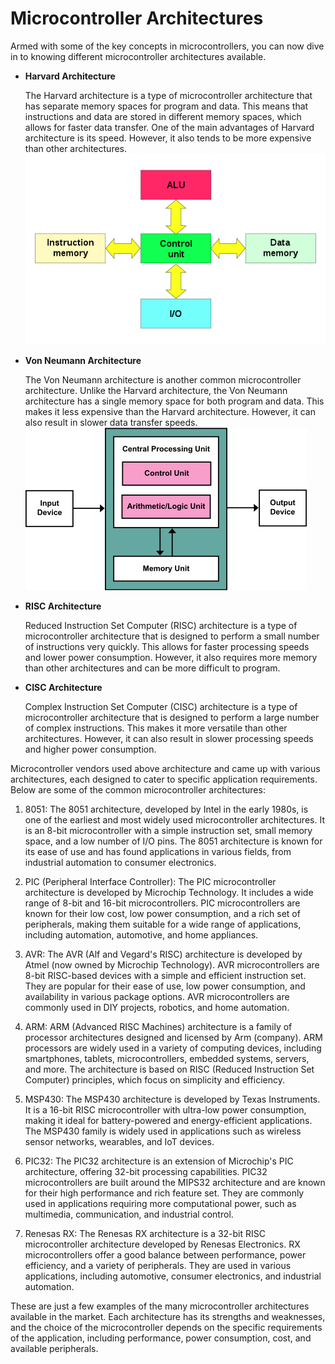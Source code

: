 # Microcontroller Architectures

Armed with some of the key concepts in microcontrollers, you can now dive in to knowing different microcontroller architectures available.

* **Harvard Architecture**

    The Harvard architecture is a type of microcontroller architecture that has separate memory spaces for program and data. This means that instructions and data are stored in different memory spaces, which allows for faster data transfer. One of the main advantages of Harvard architecture is its speed. However, it also tends to be more expensive than other architectures.
    ![Alt text](../pictures/Harvard_architecture.png)

* **Von Neumann Architecture**

    The Von Neumann architecture is another common microcontroller architecture. Unlike the Harvard architecture, the Von Neumann architecture has a single memory space for both program and data. This makes it less expensive than the Harvard architecture. However, it can also result in slower data transfer speeds.
    ![Alt text](../pictures/Von_Neumann_Architecture.png)

* **RISC Architecture**

    Reduced Instruction Set Computer (RISC) architecture is a type of microcontroller architecture that is designed to perform a small number of instructions very quickly. This allows for faster processing speeds and lower power consumption. However, it also requires more memory than other architectures and can be more difficult to program.

* **CISC Architecture**

    Complex Instruction Set Computer (CISC) architecture is a type of microcontroller architecture that is designed to perform a large number of complex instructions. This makes it more versatile than other architectures. However, it can also result in slower processing speeds and higher power consumption.

Microcontroller vendors used above architecture and came up with various architectures, each designed to cater to specific application requirements. Below are some of the common microcontroller architectures:

1. 8051: The 8051 architecture, developed by Intel in the early 1980s, is one of the earliest and most widely used microcontroller architectures. It is an 8-bit microcontroller with a simple instruction set, small memory space, and a low number of I/O pins. The 8051 architecture is known for its ease of use and has found applications in various fields, from industrial automation to consumer electronics.

2. PIC (Peripheral Interface Controller): The PIC microcontroller architecture is developed by Microchip Technology. It includes a wide range of 8-bit and 16-bit microcontrollers. PIC microcontrollers are known for their low cost, low power consumption, and a rich set of peripherals, making them suitable for a wide range of applications, including automation, automotive, and home appliances.

3. AVR: The AVR (Alf and Vegard's RISC) architecture is developed by Atmel (now owned by Microchip Technology). AVR microcontrollers are 8-bit RISC-based devices with a simple and efficient instruction set. They are popular for their ease of use, low power consumption, and availability in various package options. AVR microcontrollers are commonly used in DIY projects, robotics, and home automation.

4. ARM: ARM (Advanced RISC Machines) architecture is a family of processor architectures designed and licensed by Arm (company). ARM processors are widely used in a variety of computing devices, including smartphones, tablets, microcontrollers, embedded systems, servers, and more. The architecture is based on RISC (Reduced Instruction Set Computer) principles, which focus on simplicity and efficiency.

5. MSP430: The MSP430 architecture is developed by Texas Instruments. It is a 16-bit RISC microcontroller with ultra-low power consumption, making it ideal for battery-powered and energy-efficient applications. The MSP430 family is widely used in applications such as wireless sensor networks, wearables, and IoT devices.

6. PIC32: The PIC32 architecture is an extension of Microchip's PIC architecture, offering 32-bit processing capabilities. PIC32 microcontrollers are built around the MIPS32 architecture and are known for their high performance and rich feature set. They are commonly used in applications requiring more computational power, such as multimedia, communication, and industrial control.

7. Renesas RX: The Renesas RX architecture is a 32-bit RISC microcontroller architecture developed by Renesas Electronics. RX microcontrollers offer a good balance between performance, power efficiency, and a variety of peripherals. They are used in various applications, including automotive, consumer electronics, and industrial automation.

These are just a few examples of the many microcontroller architectures available in the market. Each architecture has its strengths and weaknesses, and the choice of the microcontroller depends on the specific requirements of the application, including performance, power consumption, cost, and available peripherals.

